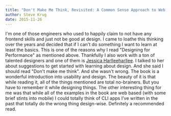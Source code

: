 ```yaml
---
title: "Don't Make Me Think, Revisited: A Common Sense Approach to Web Usability"
author: Steve Krug
date: 2015-11-26
---
```


I'm one of those engineers who used to happily claim to not have any frontend skills and just not be good at design. I came to loathe this thinking over the years and decided that if I can't do something I want to learn at least the basics. This is one of the reasons why I read "Designing for Performance" as mentioned above. Thankfully I also work with a ton of talented designers
and one of them is [Jessica Harllee]()[harllee](). I talked to her about suggestions to get started with learning about design. And she said I should read "Don't make me think". And she wasn't wrong. The book is a wonderful introduction into usability and design. The beauty of it is that while reading it, all of the things mentioned are total no-brainers. But you have to remember it while designing things. The other interesting thing for me was
that while all of the examples in the book are web based (with some brief stints into mobile) I could totally think of CLI apps I've written in the past that totally do the wrong thing design-wise. Definitely a recommended read.


